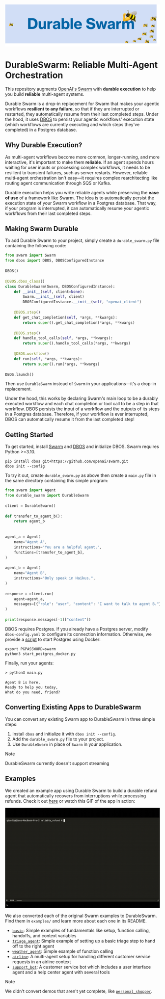 ![Durable Swarm Logo](assets/durable-swarm-banner.png)

# DurableSwarm: Reliable Multi-Agent Orchestration

This repository augments [OpenAI's Swarm](https://github.com/openai/swarm) with **durable execution** to help you build **reliable** multi-agent systems.

Durable Swarm is a drop-in replacement for Swarm that makes your agentic workflows **resilient to any failure**, so that if they are interrupted or restarted, they automatically resume from their last completed steps.
Under the hood, it uses [DBOS](https://github.com/dbos-inc/dbos-transact-py) to persist your agentic workflows' execution state (which workflows are currently executing and which steps they've completed) in a Postgres database.

## Why Durable Execution?

As multi-agent workflows become more common, longer-running, and more interactive, it's important to make them **reliable**.
If an agent spends hours waiting for user inputs or processing complex workflows, it needs to be resilient to transient failures, such as server restarts.
However, reliable multi-agent orchestration isn't easy&mdash;it requires complex rearchitecting like routing agent communication through SQS or Kafka.

Durable execution helps you write reliable agents while preserving the **ease of use** of a framework like Swarm.
The idea is to automatically persist the execution state of your Swarm workflow in a Postgres database.
That way, if your program is interrupted, it can automatically resume your agentic workflows from their last completed steps.


## Making Swarm Durable

To add Durable Swarm to your project, simply create a `durable_swarm.py` file containing the following code:

```python
from swarm import Swarm
from dbos import DBOS, DBOSConfiguredInstance

DBOS()

@DBOS.dbos_class()
class DurableSwarm(Swarm, DBOSConfiguredInstance):
    def __init__(self, client=None):
        Swarm.__init__(self, client)
        DBOSConfiguredInstance.__init__(self, "openai_client")

    @DBOS.step()
    def get_chat_completion(self, *args, **kwargs):
        return super().get_chat_completion(*args, **kwargs)

    @DBOS.step()
    def handle_tool_calls(self, *args, **kwargs):
        return super().handle_tool_calls(*args, **kwargs)

    @DBOS.workflow()
    def run(self, *args, **kwargs):
        return super().run(*args, **kwargs)

DBOS.launch()
```

Then use `DurableSwarm` instead of `Swarm` in your applications&mdash;it's a drop-in replacement.

Under the hood, this works by declaring Swarm's main loop to be a durably executed workflow and each chat completion or tool call to be a step in that workflow.
DBOS persists the input of a workflow and the outputs of its steps in a Postgres database.
Therefore, if your workflow is ever interrupted, DBOS can automatically resume it from the last completed step!

## Getting Started

To get started, install [Swarm](https://github.com/openai/swarm/tree/main) and [DBOS](https://github.com/dbos-inc/dbos-transact-py) and initialize DBOS. Swarm requires Python >=3.10.

```
pip install dbos git+https://github.com/openai/swarm.git
dbos init --config
```

To try it out, create `durable_swarm.py` as above then create a `main.py` file in the same directory containing this simple program:

```python
from swarm import Agent
from durable_swarm import DurableSwarm

client = DurableSwarm()

def transfer_to_agent_b():
    return agent_b


agent_a = Agent(
    name="Agent A",
    instructions="You are a helpful agent.",
    functions=[transfer_to_agent_b],
)

agent_b = Agent(
    name="Agent B",
    instructions="Only speak in Haikus.",
)

response = client.run(
    agent=agent_a,
    messages=[{"role": "user", "content": "I want to talk to agent B."}],
)

print(response.messages[-1]["content"])
```

DBOS requires Postgres.
If you already have a Postgres server, modify `dbos-config.yaml` to configure its connection information.
Otherwise, we provide a [script](./start_postgres_docker.py) to start Postgres using Docker:

```
export PGPASSWORD=swarm
python3 start_postgres_docker.py
```

Finally, run your agents:
```
> python3 main.py

Agent B is here,
Ready to help you today,
What do you need, friend?
```

## Converting Existing Apps to DurableSwarm

You can convert any existing Swarm app to DurableSwarm in three simple steps:

1. Install `dbos` and initialize it with `dbos init --config`.
2. Add the `durable_swarm.py` file to your project.
3. Use `DurableSwarm` in place of `Swarm` in your application.

> [!NOTE]
> DurableSwarm currently doesn't support streaming

## Examples

We created an example app using Durable Swarm to build a durable refund agent that automatically recovers from interruptions while processing refunds.
Check it out [here](examples/reliable_refund/) or watch this GIF of the app in action:

![Durable Swarm Demo](assets/demo.gif)

We also converted each of the original Swarm examples to DurableSwarm. Find them in `examples/` and learn more about each one in its README.

- [`basic`](examples/basic/): Simple examples of fundamentals like setup, function calling, handoffs, and context variables
- [`triage_agent`](examples/triage_agent/): Simple example of setting up a basic triage step to hand off to the right agent
- [`weather_agent`](examples/weather_agent/): Simple example of function calling
- [`airline`](examples/airline/): A multi-agent setup for handling different customer service requests in an airline context
- [`support_bot`](examples/support_bot/): A customer service bot which includes a user interface agent and a help center agent with several tools

> [!NOTE]
> We didn't convert demos that aren't yet complete, like [`personal_shopper`](https://github.com/openai/swarm/issues/49).